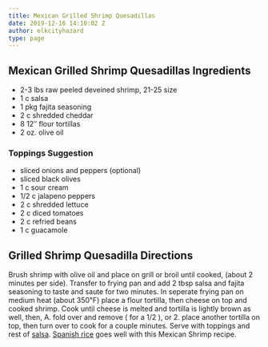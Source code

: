```yaml
---
title: Mexican Grilled Shrimp Quesadillas
date: 2019-12-16 14:10:02 Z
author: elkcityhazard
type: page
---
```


## Mexican Grilled Shrimp Quesadillas Ingredients

  * 2-3 lbs raw peeled deveined shrimp, 21-25 size
  * 1 c salsa
  * 1 pkg fajita seasoning
  * 2 c shredded cheddar
  * 8 12&#8243; flour tortillas
  * 2 oz. olive oil

### Toppings Suggestion

  * sliced onions and peppers (optional)
  * sliced black olives
  * 1 c sour cream
  * 1/2 c jalapeno peppers
  * 2 c shredded lettuce
  * 2 c diced tomatoes
  * 2 c refried beans
  * 1 c guacamole

## Grilled Shrimp Quesadilla Directions

Brush shrimp with olive oil and place on grill or broil until cooked, (about 2 minutes per side). Transfer to frying pan and add 2 tbsp salsa and fajita seasoning to taste and saute for two minutes. In seperate frying pan on medium heat (about 350&#8457;) place a flour tortilla, then cheese on top and cooked shrimp. Cook until cheese is melted and tortilla is lightly brown as well, then, A. fold over and remove ( for a 1/2 ), or 2. place another tortilla on top, then turn over to cook for a couple minutes. Serve with toppings and rest of [salsa][1]. [Spanish rice][2] goes well with this Mexican Shrimp recipe.

 [1]: /wordpress/appetizers/fresh-mexican-salsa-recipe/
 [2]: /wordpress/easy-mexican-recipes/quick-spanish-rice-recipe/